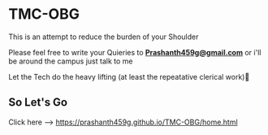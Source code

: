 # TMC-OBG

This is an attempt to reduce the burden of your Shoulder

Please feel free to write your Quieries to **Prashanth459g@gmail.com** 
or 
i'll be around the campus just talk to me

Let the Tech do the heavy lifting (at least the repeatative clerical work)💪




## So Let's Go
Click here --> https://prashanth459g.github.io/TMC-OBG/home.html
